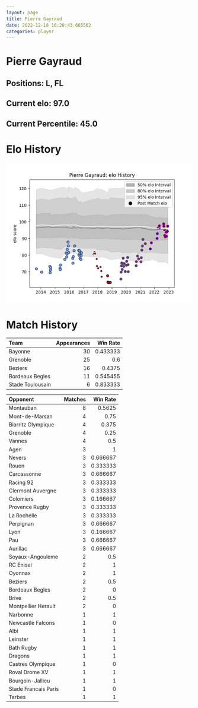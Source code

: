 ```yaml
---  
layout: page  
title: Pierre Gayraud  
date: 2022-12-18 16:28:43.665562  
categories: player  
---
```

# Pierre Gayraud

## Positions: L, FL

## Current elo: 97.0

## Current Percentile: 45.0

# Elo History


![elo history](history_PierreGayraud.png)
# Match History


| Team             |   Appearances |   Win Rate |
|:-----------------|--------------:|-----------:|
| Bayonne          |            30 |   0.433333 |
| Grenoble         |            25 |   0.6      |
| Beziers          |            16 |   0.4375   |
| Bordeaux Begles  |            11 |   0.545455 |
| Stade Toulousain |             6 |   0.833333 |

| Opponent             |   Matches |   Win Rate |
|:---------------------|----------:|-----------:|
| Montauban            |         8 |   0.5625   |
| Mont-de-Marsan       |         4 |   0.75     |
| Biarritz Olympique   |         4 |   0.375    |
| Grenoble             |         4 |   0.25     |
| Vannes               |         4 |   0.5      |
| Agen                 |         3 |   1        |
| Nevers               |         3 |   0.666667 |
| Rouen                |         3 |   0.333333 |
| Carcassonne          |         3 |   0.666667 |
| Racing 92            |         3 |   0.333333 |
| Clermont Auvergne    |         3 |   0.333333 |
| Colomiers            |         3 |   0.166667 |
| Provence Rugby       |         3 |   0.333333 |
| La Rochelle          |         3 |   0.333333 |
| Perpignan            |         3 |   0.666667 |
| Lyon                 |         3 |   0.166667 |
| Pau                  |         3 |   0.666667 |
| Aurillac             |         3 |   0.666667 |
| Soyaux-Angouleme     |         2 |   0.5      |
| RC Enisei            |         2 |   1        |
| Oyonnax              |         2 |   1        |
| Beziers              |         2 |   0.5      |
| Bordeaux Begles      |         2 |   0        |
| Brive                |         2 |   0.5      |
| Montpellier Herault  |         2 |   0        |
| Narbonne             |         1 |   1        |
| Newcastle Falcons    |         1 |   0        |
| Albi                 |         1 |   1        |
| Leinster             |         1 |   1        |
| Bath Rugby           |         1 |   1        |
| Dragons              |         1 |   1        |
| Castres Olympique    |         1 |   0        |
| Roval Drome XV       |         1 |   1        |
| Bourgoin-Jallieu     |         1 |   1        |
| Stade Francais Paris |         1 |   0        |
| Tarbes               |         1 |   1        |